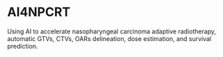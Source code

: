 # AI4NPCRT
Using AI to accelerate nasopharyngeal carcinoma adaptive radiotherapy, automatic GTVs, CTVs, OARs delineation, dose estimation, and survival prediction.
